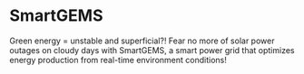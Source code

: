 # SmartGEMS
Green energy = unstable and superficial?! Fear no more of solar power outages on cloudy days with SmartGEMS, a smart power grid that optimizes energy production from real-time environment conditions!
